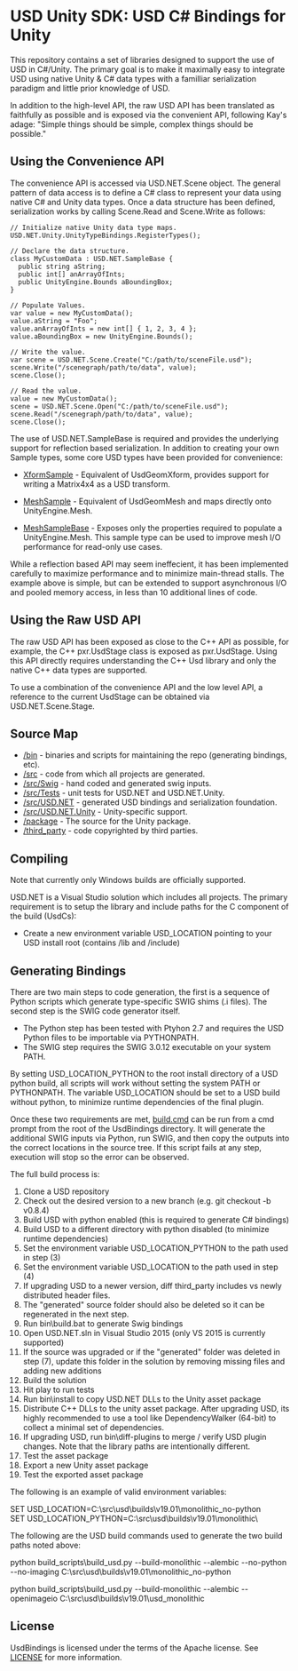# USD Unity SDK: USD C# Bindings for Unity

This repository contains a set of libraries designed to support the use of
USD in C#/Unity. The primary goal is to make it maximally easy to integrate USD
using native Unity & C# data types with a familliar serialization paradigm and
little prior knowledge of USD.

In addition to the high-level API, the raw USD API has been translated as
faithfully as possible and is exposed via the convenient API, following Kay's
adage: "Simple things should be simple, complex things should be possible."

## Using the Convenience API

The convenience API is accessed via USD.NET.Scene object. The general
pattern of data access is to define a C# class to represent your data using
native C# and Unity data types. Once a data structure has been defined,
serialization works by calling Scene.Read and Scene.Write as follows:

    // Initialize native Unity data type maps.
    USD.NET.Unity.UnityTypeBindings.RegisterTypes();
    
    // Declare the data structure.
    class MyCustomData : USD.NET.SampleBase {
      public string aString;
      public int[] anArrayOfInts;
      public UnityEngine.Bounds aBoundingBox;
    }
  
    // Populate Values.
    var value = new MyCustomData();  
    value.aString = "Foo";
    value.anArrayOfInts = new int[] { 1, 2, 3, 4 };
    value.aBoundingBox = new UnityEngine.Bounds();
    
    // Write the value.
    var scene = USD.NET.Scene.Create("C:/path/to/sceneFile.usd");
    scene.Write("/scenegraph/path/to/data", value); 
    scene.Close();
    
    // Read the value.
    value = new MyCustomData();
    scene = USD.NET.Scene.Open("C:/path/to/sceneFile.usd");
    scene.Read("/scenegraph/path/to/data", value); 
    scene.Close();

The use of USD.NET.SampleBase is required and provides the underlying
support for reflection based serialization. In addition to creating your own
Sample types, some core USD types have been provided for convenience:

 * [XformSample](/src/USD.NET.Unity/Geometry/XformSample.cs) - Equivalent of UsdGeomXform,
 provides support for writing a Matrix4x4 as a USD transform.
 
 * [MeshSample](/src/USD.NET.Unity/Geometry/MeshSample.cs) - Equivalent of UsdGeomMesh and
 maps directly onto UnityEngine.Mesh.
 
 * [MeshSampleBase](/src/USD.NET.Unity/Geometry/MeshSampleBase.cs) - Exposes only the 
 properties required to populate a UnityEngine.Mesh. This sample type can be used
 to improve mesh I/O performance for read-only use cases.

While a reflection based API may seem ineffecient, it has been implemented
carefully to maximize performance and to minimize main-thread stalls. The
example above is simple, but can be extended to support asynchronous I/O
and pooled memory access, in less than 10 additional lines of code.

## Using the Raw USD API

The raw USD API has been exposed as close to the C++ API as possible,
for example, the C++ pxr.UsdStage class is exposed as pxr.UsdStage. Using
this API directly requires understanding the C++ Usd library and only the
native C++ data types are supported.

To use a combination of the convenience API and the low level API, a reference
to the current UsdStage can be obtained via USD.NET.Scene.Stage.

## Source Map

 * [/bin](/bin) - binaries and scripts for maintaining the repo (generating bindings, etc).
 * [/src](/src) - code from which all projects are generated.
 * [/src/Swig](/src/Swig) - hand coded and generated swig inputs.
 * [/src/Tests](/src/Tests) - unit tests for USD.NET and USD.NET.Unity.
 * [/src/USD.NET](/src/USD.NET) - generated USD bindings and serialization foundation.
 * [/src/USD.NET.Unity](/src/USD.NET.Unity) - Unity-specific support.
 * [/package](/package) - The source for the Unity package.
 * [/third_party](/third_party) - code copyrighted by third parties.
 

## Compiling

Note that currently only Windows builds are officially supported.

USD.NET is a Visual Studio solution which includes all projects. The
primary requirement is to setup the library and include paths for the
C component of the build (UsdCs):

 * Create a new environment variable USD_LOCATION pointing to your USD install root (contains /lib and /include)

## Generating Bindings

There are two main steps to code generation, the first is a sequence of
Python scripts which generate type-specific SWIG shims (.i files). The
second step is the SWIG code generator itself.

 * The Python step has been tested with Ptyhon 2.7 and requires the USD
   Python files to be importable via PYTHONPATH.
 * The SWIG step requires the SWIG 3.0.12 executable on your system PATH.

By setting USD_LOCATION_PYTHON to the root install directory of a USD
python build, all scripts will work without setting the system PATH or
PYTHONPATH. The variable USD_LOCATION should be set to a USD build without
python, to minimize runtime dependencies of the final plugin.

Once these two requirements are met, [build.cmd](build.cmd) can be run
from a cmd prompt from the root of the UsdBindings directory. It will
generate the additional SWIG inputs via Python, run SWIG, and then copy
the outputs into the correct locations in the source tree. If this script
fails at any step, execution will stop so the error can be observed.

The full build process is:

 1. Clone a USD repository
 2. Check out the desired version to a new branch (e.g. git checkout -b v0.8.4)
 3. Build USD with python enabled (this is required to generate C# bindings)
 4. Build USD to a different directory with python disabled (to minimize runtime dependencies)
 5. Set the environment variable USD_LOCATION_PYTHON to the path used in step (3)
 6. Set the environment variable USD_LOCATION to the path used in step (4)
 7. If upgrading USD to a newer version, diff third_party includes vs newly distributed header files. 
 8. The "generated" source folder should also be deleted so it can be regenerated in the next step.
 9. Run bin\build.bat to generate Swig bindings
 10. Open USD.NET.sln in Visual Studio 2015 (only VS 2015 is currently supported)
 11. If the source was upgraded or if the "generated" folder was deleted in step (7), update this folder in the solution by removing missing files and adding new additions
 12. Build the solution
 13. Hit play to run tests
 14. Run bin\install to copy USD.NET DLLs to the Unity asset package
 15. Distribute C++ DLLs to the unity asset package. After upgrading USD, its highly recommended to use a tool like DependencyWalker (64-bit) to collect a minimal set of dependencies.
 16. If upgrading USD, run bin\diff-plugins to merge / verify USD plugin changes. Note that the library paths are intentionally different.
 17. Test the asset package
 18. Export a new Unity asset package
 19. Test the exported asset package

The following is an example of valid environment variables:

SET USD_LOCATION=C:\src\usd\builds\v19.01\monolithic_no-python\
SET USD_LOCATION_PYTHON=C:\src\usd\builds\v19.01\monolithic\

The following are the USD build commands used to generate the two build paths noted above:

python build_scripts\build_usd.py --build-monolithic --alembic --no-python --no-imaging C:\src\usd\builds\v19.01\monolithic_no-python

python build_scripts\build_usd.py --build-monolithic --alembic --openimageio C:\src\usd\builds\v19.01\usd_monolithic

## License

UsdBindings is licensed under the terms of the Apache
license. See [LICENSE](LICENSE) for more information.
